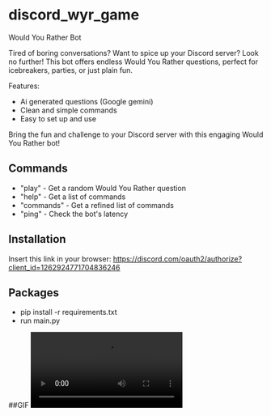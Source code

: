 # discord_wyr_game

Would You Rather Bot

Tired of boring conversations? Want to spice up your Discord server? Look no further! This bot offers endless Would You Rather questions, perfect for icebreakers, parties, or just plain fun.

Features:

- Ai generated questions (Google gemini)
- Clean and simple commands
- Easy to set up and use

Bring the fun and challenge to your Discord server with this engaging Would You Rather bot!

## Commands
- "play" - Get a random Would You Rather question
- "help" - Get a list of commands
- "commands" - Get a refined list of commands
- "ping" - Check the bot's latency

## Installation

Insert this link in your browser:
https://discord.com/oauth2/authorize?client_id=1262924771704836246

## Packages
- pip install -r requirements.txt
- run main.py
  
##GIF
![](https://github.com/jonathanskoog/discord_wyr_game/blob/main/gif.mp4)
